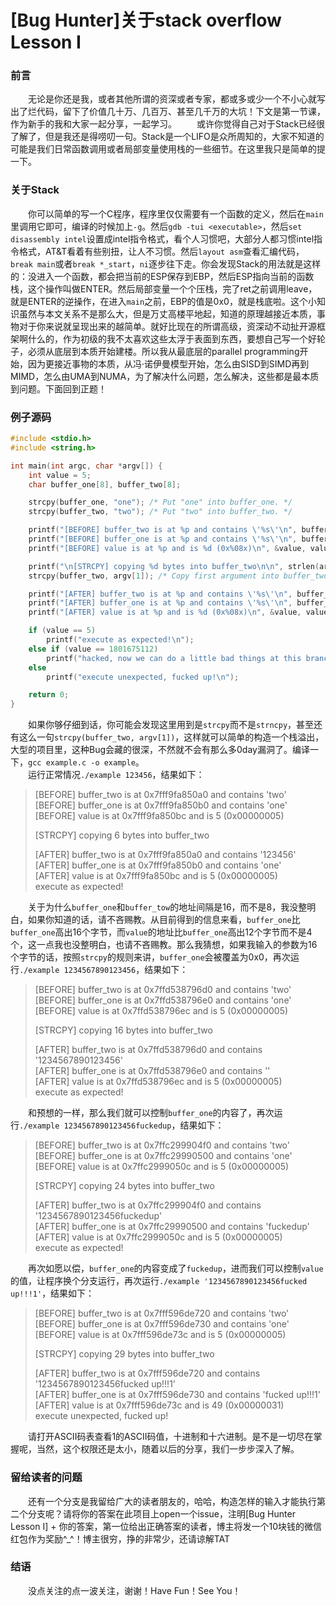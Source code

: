 [Bug Hunter]关于stack overflow Lesson I
=======================================

### 前言
&emsp;&emsp;无论是你还是我，或者其他所谓的资深或者专家，都或多或少一个不小心就写出了烂代码，留下了价值几十万、几百万、甚至几千万的大坑！下文是第一节课，作为新手的我和大家一起分享，一起学习。
&emsp;&emsp;或许你觉得自己对于Stack已经很了解了，但是我还是得唠叨一句。Stack是一个LIFO是众所周知的，大家不知道的可能是我们日常函数调用或者局部变量使用栈的一些细节。在这里我只是简单的提一下。

### 关于Stack
&emsp;&emsp;你可以简单的写一个C程序，程序里仅仅需要有一个函数的定义，然后在`main`里调用它即可，编译的时候加上`-g`。然后`gdb -tui <executable>`，然后`set disassembly intel`设置成intel指令格式，看个人习惯吧，大部分人都习惯intel指令格式，AT&T看着有些别扭，让人不习惯。然后`layout asm`查看汇编代码，`break main`或者`break *_start`，`ni`逐步往下走。你会发现Stack的用法就是这样的：没进入一个函数，都会把当前的ESP保存到EBP，然后ESP指向当前的函数栈，这个操作叫做ENTER。然后局部变量一个个压栈，完了ret之前调用leave，就是ENTER的逆操作，在进入`main`之前，EBP的值是0x0，就是栈底啦。这个小知识虽然与本文关系不是那么大，但是万丈高楼平地起，知道的原理越接近本质，事物对于你来说就呈现出来的越简单。就好比现在的所谓高级，资深动不动扯开源框架啊什么的，作为初级的我不太喜欢这些太浮于表面到东西，要想自己写一个好轮子，必须从底层到本质开始建楼。所以我从最底层的parallel programming开始，因为更接近事物的本质，从冯·诺伊曼模型开始，怎么由SISD到SIMD再到MIMD，怎么由UMA到NUMA，为了解决什么问题，怎么解决，这些都是最本质到问题。下面回到正题！

### 例子源码
```c
#include <stdio.h>
#include <string.h>

int main(int argc, char *argv[]) {
	int value = 5;
	char buffer_one[8], buffer_two[8];

	strcpy(buffer_one, "one"); /* Put "one" into buffer_one. */
	strcpy(buffer_two, "two"); /* Put "two" into buffer_two. */

	printf("[BEFORE] buffer_two is at %p and contains \'%s\'\n", buffer_two, buffer_two);
	printf("[BEFORE] buffer_one is at %p and contains \'%s\'\n", buffer_one, buffer_one);
	printf("[BEFORE] value is at %p and is %d (0x%08x)\n", &value, value, value);

	printf("\n[STRCPY] copying %d bytes into buffer_two\n\n", strlen(argv[1]));
	strcpy(buffer_two, argv[1]); /* Copy first argument into buffer_two. */

	printf("[AFTER] buffer_two is at %p and contains \'%s\'\n", buffer_two, buffer_two);
	printf("[AFTER] buffer_one is at %p and contains \'%s\'\n", buffer_one, buffer_one);
	printf("[AFTER] value is at %p and is %d (0x%08x)\n", &value, value, value);

	if (value == 5)
        printf("execute as expected!\n");
    else if (value == 1801675112) 
        printf("hacked, now we can do a little bad things at this branch!!!\n");
    else
        printf("execute unexpected, fucked up!\n");

    return 0;
}
```
&emsp;&emsp;如果你够仔细到话，你可能会发现这里用到是`strcpy`而不是`strncpy`，甚至还有这么一句`strcpy(buffer_two, argv[1])`，这样就可以简单的构造一个栈溢出，大型的项目里，这种Bug会藏的很深，不然就不会有那么多0day漏洞了。编译一下，`gcc example.c -o example`。  
&emsp;&emsp;运行正常情况`./example 123456`，结果如下：  
> [BEFORE] buffer_two is at 0x7fff9fa850a0 and contains 'two'  
> [BEFORE] buffer_one is at 0x7fff9fa850b0 and contains 'one'  
> [BEFORE] value is at 0x7fff9fa850bc and is 5 (0x00000005)  
>  
> [STRCPY] copying 6 bytes into buffer_two  
>  
> [AFTER] buffer_two is at 0x7fff9fa850a0 and contains '123456'  
> [AFTER] buffer_one is at 0x7fff9fa850b0 and contains 'one'  
> [AFTER] value is at 0x7fff9fa850bc and is 5 (0x00000005)  
> execute as expected!   

&emsp;&emsp;关于为什么`buffer_one`和`buffer_tow`的地址间隔是16，而不是8，我没整明白，如果你知道的话，请不吝赐教。从目前得到的信息来看，`buffer_one`比`buffer_one`高出16个字节，而`value`的地址比`buffer_one`高出12个字节而不是4个，这一点我也没整明白，也请不吝赐教。那么我猜想，如果我输入的参数为16个字节的话，按照`strcpy`的规则来讲，`buffer_one`会被覆盖为0x0，再次运行`./example 1234567890123456`，结果如下：  
> [BEFORE] buffer_two is at 0x7ffd538796d0 and contains 'two'  
> [BEFORE] buffer_one is at 0x7ffd538796e0 and contains 'one'  
> [BEFORE] value is at 0x7ffd538796ec and is 5 (0x00000005)  
>  
> [STRCPY] copying 16 bytes into buffer_two
>  
> [AFTER] buffer_two is at 0x7ffd538796d0 and contains '1234567890123456'  
> [AFTER] buffer_one is at 0x7ffd538796e0 and contains ''  
> [AFTER] value is at 0x7ffd538796ec and is 5 (0x00000005)  
> execute as expected!  

&emsp;&emsp;和预想的一样，那么我们就可以控制`buffer_one`的内容了，再次运行`./example 1234567890123456fuckedup`，结果如下：  
> [BEFORE] buffer_two is at 0x7ffc299904f0 and contains 'two'  
> [BEFORE] buffer_one is at 0x7ffc29990500 and contains 'one'  
> [BEFORE] value is at 0x7ffc2999050c and is 5 (0x00000005)  
>   
> [STRCPY] copying 24 bytes into buffer_two  
>  
> [AFTER] buffer_two is at 0x7ffc299904f0 and contains '1234567890123456fuckedup'  
> [AFTER] buffer_one is at 0x7ffc29990500 and contains 'fuckedup'  
> [AFTER] value is at 0x7ffc2999050c and is 5 (0x00000005)  
> execute as expected!  

&emsp;&emsp;再次如愿以偿，`buffer_one`的内容变成了`fuckedup`，进而我们可以控制`value`的值，让程序换个分支运行，再次运行`./example '1234567890123456fucked up!!!1'`，结果如下：  
> [BEFORE] buffer_two is at 0x7fff596de720 and contains 'two'  
> [BEFORE] buffer_one is at 0x7fff596de730 and contains 'one'  
> [BEFORE] value is at 0x7fff596de73c and is 5 (0x00000005)  
>  
> [STRCPY] copying 29 bytes into buffer_two  
>  
> [AFTER] buffer_two is at 0x7fff596de720 and contains '1234567890123456fucked up!!!1'  
> [AFTER] buffer_one is at 0x7fff596de730 and contains 'fucked up!!!1'  
> [AFTER] value is at 0x7fff596de73c and is 49 (0x00000031)  
> execute unexpected, fucked up!  

&emsp;&emsp;请打开ASCII码表查看1的ASCII码值，十进制和十六进制。是不是一切尽在掌握呢，当然，这个权限还是太小，随着以后的分享，我们一步步深入了解。  

### 留给读者的问题
&emsp;&emsp;还有一个分支是我留给广大的读者朋友的，哈哈，构造怎样的输入才能执行第二个分支呢？请将你的答案在此项目上open一个issue，注明[Bug Hunter Lesson I] + 你的答案，第一位给出正确答案的读者，博主将发一个10块钱的微信红包作为奖励^_^！博主很穷，挣的非常少，还请谅解TAT

### 结语
&emsp;&emsp;没点关注的点一波关注，谢谢！Have Fun！See You！
